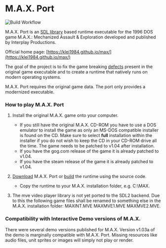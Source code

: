 # M.A.X. Port 

![Build Workflow](https://github.com/klei1984/max/workflows/Build%20Workflow/badge.svg)

M.A.X. Port is an [SDL library](https://wiki.libsdl.org/) based runtime executable for the 1996 DOS game M.A.X.: Mechanized Assault & Exploration developed and published by Interplay Productions.

Official home page: [https://klei1984.github.io/max/](https://klei1984.github.io/max/) 

The goal of the project is to fix the game breaking [defects](https://klei1984.github.io/max/defects/) present in the original game executable and to create a runtime that natively runs on modern operating systems.

M.A.X. Port requires the original game data. The port only provides a modernized executable.

### How to play M.A.X. Port

1. Install the original M.A.X. game onto your computer.
   - If you still have the original M.A.X. CD-ROM you have to use a DOS emulator to install the game as only an MS-DOS compatible installer is found on the CD. Make sure to select **full** installation within the installer if you do not wish to keep the CD in your CD-ROM drive all the time. The game needs to be patched to v1.04 after installation. 
   - If you have the gog.com release of the game it is already patched to v1.04.
   - If you have the steam release of the game it is already patched to v1.04.

2. [Download](x) M.A.X. Port or [build](x) the runtime using the source code.
   - Copy the runtime to your M.A.X. installation folder, e.g. C:\MAX.

3. The mve video player library is not yet ported to the SDL2 backend. Due to this the following game files shall be renamed to something else in the M.A.X. installation folder: MAXINT.MVE MAXMVE1.MVE MAXMVE2.MVE.

### Compatibility with Interactive Demo versions of M.A.X.

There were several demo versions published for M.A.X. Version v1.03a of the demo is marginally compatible with M.A.X. Port. Missing resources like audio files, unit sprites or images will simply not play or render.
